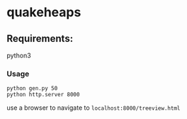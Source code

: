 # quakeheaps

## Requirements:
python3

### Usage
```
python gen.py 50
python http.server 8000
```

use a browser to navigate to `localhost:8000/treeview.html`
